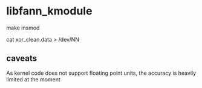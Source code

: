 # libfann_kmodule

make insmod

cat xor_clean.data > /dev/NN

## caveats
As kernel code does not support floating point units, the accuracy is heavily limited at the moment

